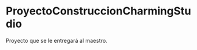 ProyectoConstruccionCharmingStudio
==================================

Proyecto que se le entregará al maestro.
